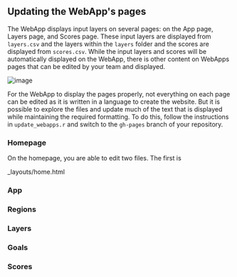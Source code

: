 ## Updating the WebApp's pages

The WebApp displays input layers on several pages: on the App page, Layers page, and Scores page. These input layers are displayed from `layers.csv` and the layers within the `layers` folder and the scores are displayed from `scores.csv`. While the input layers and scores will be automatically displayed on the WebApp, there is other content on WebApps pages that can be edited by your team and displayed.

![image](https://docs.google.com/drawings/d/1rvI2KHf3FSvD9BULjGXC6IrOEbmruxEuXP_gQp1MynE/pub?w=480&h=192)

For the WebApp to display the pages properly, not everything on each page can be edited as it is written in a language to create the website. But it is possible to explore the files and update much of the text that is displayed while maintaining the required formatting. To do this, follow the instructions in `update_webapps.r` and switch to the `gh-pages` branch of your repository.

### Homepage

On the homepage, you are able to edit two files. The first is

_layouts/home.html

### App

### Regions

### Layers

### Goals

### Scores
